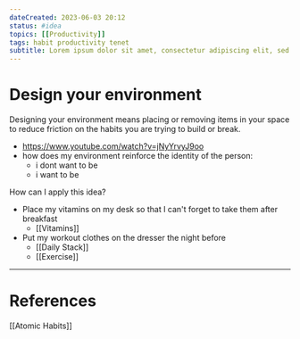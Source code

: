 ```yaml
---
dateCreated: 2023-06-03 20:12
status: #idea
topics: [[Productivity]]
tags: habit productivity tenet
subtitle: Lorem ipsum dolor sit amet, consectetur adipiscing elit, sed do eiusmod tempor incididunt ut labore et dolore magna aliqua.
---
```


# Design your environment

Designing your environment means placing or removing items in your space to reduce friction on the habits you are trying to build or break.

- https://www.youtube.com/watch?v=jNyYrvyJ9oo
- how does my environment reinforce the identity of the person:
  - i dont want to be
  - i want to be

How can I apply this idea?

- Place my vitamins on my desk so that I can't forget to take them after breakfast
  - [[Vitamins]]
- Put my workout clothes on the dresser the night before
  - [[Daily Stack]]
  - [[Exercise]]

---

# References

[[Atomic Habits]]
